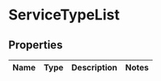 
# ServiceTypeList

## Properties
Name | Type | Description | Notes
------------ | ------------- | ------------- | -------------



